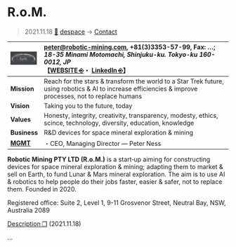 # R.o.M.
> 2021.11.18 [🚀](../../../index/index.md) [despace](../index.md) → [Contact](../contact.md)

|[![](../f/contact/r/rom_logo1_thumb.webp)](../f/contact/r/rom_logo1.webp)|<peter@robotic-mining.com>, +81(3)3353-57-99, Fax: …;<br> *18-35 Minami Motomachi, Shinjuku-ku. Tokyo-ku 160-0012, JP*<br> 【[WEBSITE ⎆](http://robotic-mining.com/)・ [LinkedIn ⎆](https://www.linkedin.com/company/robotic-mining)】|
|:-|:-|
|**Mission**|Reach for the stars & transform the world to a Star Trek future, using robotics & AI to increase efficiencies & improve processes, not to replace humans|
|**Vision**|Taking you to the future, today|
|**Values**|Honesty, integrity, creativity, transparency, modesty, ethics, scince, technology, diversity, education, knowledge|
|**Business**|R&D devices for space mineral exploration & mining|
|**[MGMT](../mgmt.md)**|・CEO, Managing Director — Peter Ness|

**Robotic Mining PTY LTD (R.o.M.)** is a start‑up aiming for constructing devices for space mineral exploration & mining; adapting them to market & sell on Earth, to fund Lunar & Mars mineral exploration. The aim is to use AI & robotics to help people do their jobs faster, easier & safer, not to replace them. Founded in 2020.

Registered office: Suite 2, Level 1, 9-11 Grosvenor Street, Neutral Bay, NSW, Australia 2089

[Description ❐](../f/contact/r/rom_descr1.pdf) (2021.11.18)

<p style="page-break-after:always"> </p>

…
